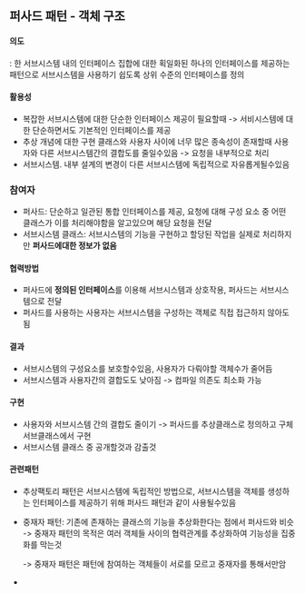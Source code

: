 ## 퍼사드 패턴 - 객체 구조



#### 의도

: 한 서브시스템 내의 인터페이스 집합에 대한 획일화된 하나의 인터페이스를 제공하는 패턴으로 서브시스템을 사용하기 쉽도록 상위 수준의 인터페이스를 정의



#### 활용성

- 복잡한 서브시스템에 대한 단순한 인터페이스 제공이 필요할때 -> 서비시스템에 대한 단순하면서도 기본적인 인터페이스를 제공
- 추상 개념에 대한 구현 클래스와 사용자 사이에 너무 많은 종속성이 존재할때 사용자와 다른 서브시스템간의 결합도를 줄일수있음 -> 요청을 내부적으로 처리
- 서브시스템. 내부 설계의 변경이 다른 서브시스템에 독립적으로 자유롭게될수있음



### 참여자

- 퍼사드: 단순하고 일관된 통합 인터페이스를 제공, 요청에 대해 구성 요소 중 어떤 클래스가 이를 처리해야함을 알고있으며 해당 요청을 전달
- 서브시스템 클래스: 서브시스템의 기능을 구현하고 할당된 작업을 실제로 처리하지만 **퍼사드에대한 정보가 없음**



#### 협력방법

- 퍼사드에 **정의된 인터페이스**를 이용해 서브시스템과 상호작용, 퍼사드는 서브시스템으로 전달
- 퍼사드를 사용하는 사용자는 서브시스템을 구성하는 객체로 직접 접근하지 않아도됨



#### 결과

- 서브시스템의 구성요소를 보호할수있음, 사용자가 다뤄야할 객체수가 줄어듬
- 서브시스템과 사용자간의 결합도도 낮아짐 -> 컴파일 의존도 최소화 가능



#### 구현

- 사용자와 서브시스템 간의 결합도 줄이기 -> 퍼사드를 추상클래스로 정의하고 구체 서브클래스에서 구현
- 서브시스템 클래스 중 공개할것과 감출것



#### 관련패턴

- 추상팩토리 패턴은 서브시스템에 독립적인 방법으로, 서브시스템을 객체를 생성하는 인터페이스를 제공하기 위해 퍼사드 패턴과 같이 사용될수있음

- 중재자 패턴: 기존에 존재하는 클래스의 기능을 추상화한다는 점에서 퍼사드와 비슷 -> 중재자 패턴의 목적은 여러 객체들 사이의 협력관계를 추상화하여 기능성을 집중화를 막는것

  -> 중재자 패턴은 패턴에 참여하는 객체들이 서로를 모르고 중재자를 통해서만암

- 